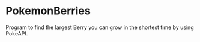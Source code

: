 # PokemonBerries
Program to find the largest Berry you can grow in the shortest time by using PokeAPI.
